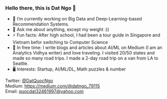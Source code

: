 ### Hello there, this is Dat Ngo 👋

- 🔭 I’m currently working on Big Data and Deep-Learning-based Recommendation Systems.
- 💬 Ask me about anything, except my weight :))
- ⚡ Fun facts: After high school, I had been a tour guide in Singapore and Vietnam befor switching to Computer Science
- 🌱 In free time: I write blogs and articles about AI/ML on Medium (I am an Analytics Vidhya writer) and love traveling. I visited 20/50 states and made so many road trips. I made a 2-day road trip on a van from LA to Seattle. 
- 🖥 Interests: Startup, AI/ML/DL, Math puzzles & number

Twitter: [@DatQuocNgo](https://twitter.com/DatQuocNgo)\
Medium: https://medium.com/@datngo_79115 \
Email: quocdat32461997@yahoo.com

